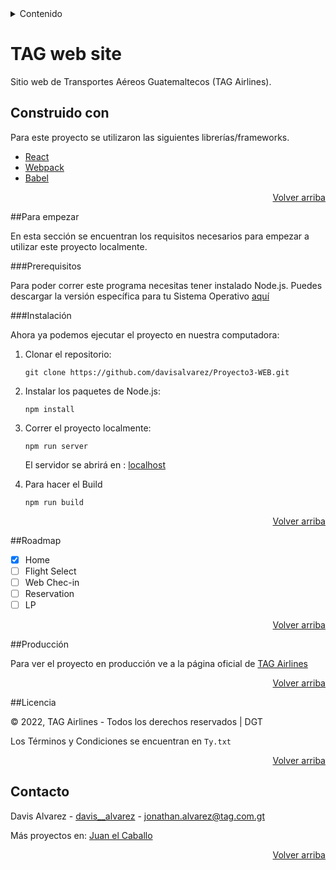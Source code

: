 <div id="arriba"></div>

<details>
  <summary>Contenido</summary>
  <ol>
    <li>
      <a href="#about">TAG web site</a>
      <ul>
        <li><a href="#about1">Construido con</a></li>
      </ul>
    </li>
    <li>
      <a href="#start">Para empezar</a>
      <ul>
        <li><a href="#start1">Prerequisitos</a></li>
        <li><a href="#start2">Instalación</a></li>
      </ul>
    </li>
    <li><a href="#mapa">Roadmap</a></li>
    <li><a href="#prod">Producción</a></li>
    <li><a href="#licencia">Licencia</a></li>
    <li><a href="#contacto">Contacto</a></li>
  </ol>
</details>

<div id="about"></div>

# TAG web site

Sitio web de Transportes Aéreos Guatemaltecos (TAG Airlines).

<div id="about1"></div>

## Construido con

Para este proyecto se utilizaron las siguientes librerías/frameworks.

* [React](https://reactjs.org/)
* [Webpack](https://webpack.js.org/)
* [Babel](https://babeljs.io/)

<p align="right"><a href="#arriba">Volver arriba</a></p>

<div id="start"></div>

##Para empezar

En esta sección se encuentran los requisitos necesarios para empezar a utilizar este proyecto localmente.

<div id="start1"></div>

###Prerequisitos

Para poder correr este programa necesitas tener instalado Node.js. Puedes descargar la versión específica para tu Sistema Operativo [aquí](https://nodejs.org/en/download/)

<div id="start2"></div>

###Instalación

Ahora ya podemos ejecutar el proyecto en nuestra computadora:

1. Clonar el repositorio:

    ```git clone https://github.com/davisalvarez/Proyecto3-WEB.git```


2. Instalar los paquetes de Node.js:

    ```npm install```


3. Correr el proyecto localmente:

    ```npm run server```

    El servidor se abrirá en : [localhost](http://localhost:2504/)


4. Para hacer el Build

    ```npm run build```

<p align="right"><a href="#arriba">Volver arriba</a></p>

<div id="mapa"></div>

##Roadmap

- [x] Home
- [ ] Flight Select
- [ ] Web Chec-in
- [ ] Reservation
- [ ] LP

<p align="right"><a href="#arriba">Volver arriba</a></p>

<div id="prod"></div>

##Producción

Para ver el proyecto en producción ve a la página oficial de [TAG Airlines](https://tagairlines.com/)

<p align="right"><a href="#arriba">Volver arriba</a></p>

<div id="licencia"></div>

##Licencia

© 2022, TAG Airlines - Todos los derechos reservados | DGT

Los Términos y Condiciones se encuentran en `Ty.txt`



<p align="right"><a href="#arriba">Volver arriba</a></p>

<div id="contacto"></div>

## Contacto

Davis Alvarez - [davis__alvarez](https://www.instagram.com/davis__alvarez/) - jonathan.alvarez@tag.com.gt

Más proyectos en: [Juan el Caballo](https://davis.juanelcaballo.club)

<p align="right"><a href="#arriba">Volver arriba</a></p>